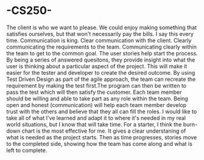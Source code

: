 # -CS250-
The client is who we want to please. We could enjoy making something that satisfies ourselves, but that won't necessarily pay the bills. I say this every time. Communication is king. Clear communication with the client. Clearly communicating the requirements to the team. Communicating clearly within the team to get to the common goal. The user stories help start the process. By being a series of answered quesitons, they provide insight into what the user is thinking about a particular aspect of the project. This will make it easier for the tester and developer to create the desired outcome. By using Test Driven Design as part of the agile approach, the team can recreate the requirement by making the test first.The program can then be written to pass the test which will then satisfy the customer. Each team member should be willing and able to take part as any role within the team. Being open and honest (communication) will help each team member develop trust with the others and believe that they all can fill the roles. 
I would like to take all of what I've learned and adapt it to where it's needed in my real world situations, but I know that will take time. For a starter, I think the burn-down chart is the most effective for me. It gives a clear understaning of what is needed as the project starts. Then as time progresses, stories move to the completed side, showing how the team has come along and what is left to complete. 
